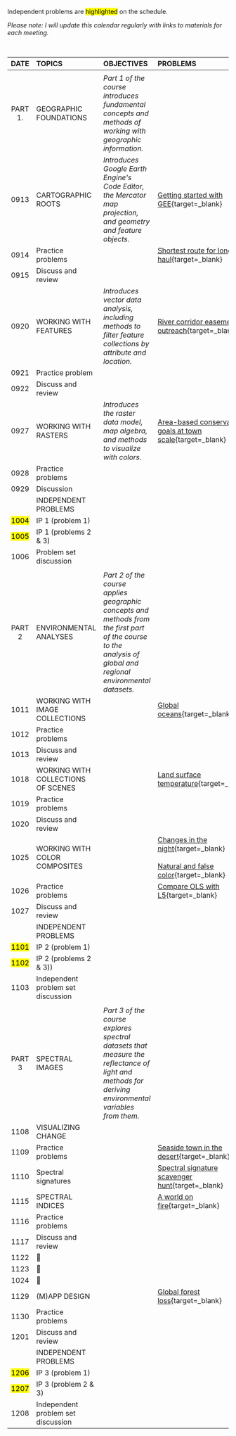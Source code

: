 Independent problems are <mark>highlighted</mark> on the schedule.

_Please note: I will update this calendar regularly with links to materials for each meeting._

<br>

| DATE | TOPICS | OBJECTIVES | PROBLEMS |  
|:---:|:---| :--- | :--- |  
| |
| PART 1.| GEOGRAPHIC FOUNDATIONS | _Part 1 of the course introduces fundamental concepts and methods of working with geographic information._ |
| 0913| CARTOGRAPHIC ROOTS | _Introduces Google Earth Engine's Code Editor, the Mercator map projection, and geometry and feature objects._ | [Getting started with GEE][0913]{target=_blank} |  
| 0914 | Practice problems | | [Shortest route for longest haul][0914]{target=_blank}|
| 0915 | Discuss and review | | |
| 0920 | WORKING WITH FEATURES | _Introduces vector data analysis, including methods to filter feature collections by attribute and location._ | [River corridor easement outreach][0920]{target=_blank} |
| 0921 | Practice problem | | |
| 0922| Discuss and review |
| 0927 | WORKING WITH RASTERS | _Introduces the raster data model, map algebra, and methods to visualize with colors._ | [Area-based conservation goals at town scale][0927]{target=_blank} |
| 0928| Practice problems | |  |
| 0929| Discussion | | |  
|     | INDEPENDENT PROBLEMS |
| <mark>1004</mark> |  IP 1 (problem 1) |  
| <mark>1005</mark>|  IP 1 (problems 2 & 3) |
| 1006 | Problem set discussion |
| |
| PART 2| ENVIRONMENTAL ANALYSES | _Part 2 of the course applies geographic concepts and methods from the first part of the course to the analysis of global and regional environmental datasets._ |   
| 1011 | WORKING WITH IMAGE COLLECTIONS | | [Global oceans][1011]{target=_blank} |
| 1012 | Practice problems | |
| 1013 | Discuss and review |
| 1018 | WORKING WITH COLLECTIONS OF SCENES |  | [Land surface temperature][1018]{target=_blank} |
| 1019 | Practice problems | |
| 1020 | Discuss and review |
| 1025 | WORKING WITH COLOR COMPOSITES | | [Changes in the night][1025]{target=_blank}<br><br>[Natural and false color][1025b]{target=_blank} |
| 1026 | Practice problems | | [Compare OLS with L5][1026]{target=_blank} |
| 1027 | Discuss and review |
|     | INDEPENDENT PROBLEMS |
| <mark>1101</mark> | IP 2 (problem 1) |
| <mark>1102</mark> | IP 2 (problems 2 & 3))|
| 1103 | Independent problem set discussion  |  
| |
| PART 3 | SPECTRAL IMAGES | _Part 3 of the course explores spectral datasets that measure the reflectance of light and methods for deriving environmental variables from them._
| 1108 | VISUALIZING CHANGE |
| 1109 | Practice problems | | [Seaside town in the desert][1109]{target=_blank} |
| 1110 | Spectral signatures | | [Spectral signature scavenger hunt][1110]{target=_blank} |
| 1115 | SPECTRAL INDICES  | | [A world on fire][1115]{target=_blank} |
| 1116| Practice problems |
| 1117 | Discuss and review |
| 1122 | :maple_leaf: |
| 1123 | :corn: |
| 1024 | :turkey: |
| 1129 | (M)APP DESIGN | | [Global forest loss][1129]{target=_blank} |
| 1130 | Practice problems |
| 1201 | Discuss and review |
|     | INDEPENDENT PROBLEMS |
| <mark>1206</mark> | IP 3 (problem 1) |
| <mark>1207</mark> | IP 3 (problem 2 & 3) |
| 1208 | Independent problem set discussion |

[0913]: https://jeffhowarth.github.io/eeprimer/00/code/account/

[0914]: https://jeffhowarth.github.io/eeprimer/lessons/longest_haul/

[0920]: https://jeffhowarth.github.io/eeprimer/lessons/corridor_easement_list/  

[0927]: https://jeffhowarth.github.io/eeprimer/lessons/protected_lands/

[1011]: https://jeffhowarth.github.io/eeprimer/lessons/global_oceans/   

[1018]: https://jeffhowarth.github.io/eeprimer/lessons/lst/

[1025]: https://jeffhowarth.github.io/eeprimer/lessons/changes_in_the_night/

[1025b]: https://jeffhowarth.github.io/eeprimer/lessons/natural_false_color/

[1026]: https://jeffhowarth.github.io/eeprimer/lessons/compare_ols_L5/

[1109]: https://jeffhowarth.github.io/eeprimer/lessons/seaside_town_in_the_desert/

[1110]: https://jeffhowarth.github.io/eeprimer/lessons/spectral_signatures/

[1115]: https://jeffhowarth.github.io/eeprimer/lessons/global_fires/  

[1129]: https://jeffhowarth.github.io/eeprimer/lessons/global_forest_loss/
